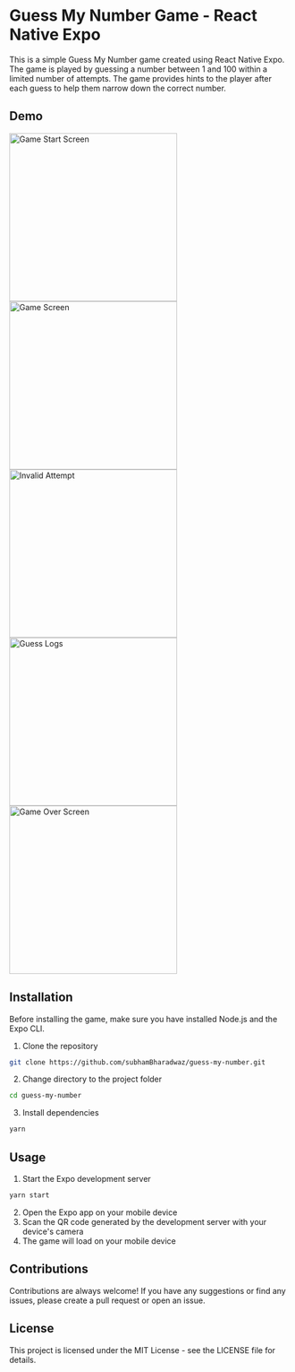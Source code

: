 # Guess My Number Game - React Native Expo

This is a simple Guess My Number game created using React Native Expo. The game is played by guessing a number between 1 and 100 within a limited number of attempts. The game provides hints to the player after each guess to help them narrow down the correct number.

## Demo

<img src="https://user-images.githubusercontent.com/72348711/226542359-75af3d94-5d72-4fc8-a638-a42b42dc4e9e.jpg" alt="Game Start Screen" width="300">
<img src="https://user-images.githubusercontent.com/72348711/226542465-866140ba-7d8d-469c-b455-c6354a78daf6.jpg" alt="Game Screen" width="300">
<img src="https://user-images.githubusercontent.com/72348711/226542567-82c1c14d-4a37-422a-81ad-28779d2be7cc.jpg" alt="Invalid Attempt" width="300">
<img src="https://user-images.githubusercontent.com/72348711/226542665-b3e94b65-fc82-4b18-b794-f935cfdc1206.jpg" alt="Guess Logs" width="300">
<img src="https://user-images.githubusercontent.com/72348711/226542765-a8bbe9c1-2aa3-4b92-939d-ac3abfed7738.jpg" alt="Game Over Screen" width="300">

## Installation

Before installing the game, make sure you have installed Node.js and the Expo CLI.

1. Clone the repository

```bash
git clone https://github.com/subhamBharadwaz/guess-my-number.git
```

2. Change directory to the project folder

```bash
cd guess-my-number
```

3. Install dependencies

```bash
yarn
```

## Usage

1. Start the Expo development server

```bash
yarn start
```

2. Open the Expo app on your mobile device
3. Scan the QR code generated by the development server with your device's camera
4. The game will load on your mobile device

## Contributions

Contributions are always welcome! If you have any suggestions or find any issues, please create a pull request or open an issue.

## License

This project is licensed under the MIT License - see the LICENSE file for details.
